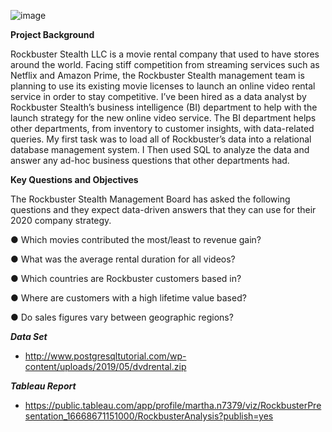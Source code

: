 ![image](https://user-images.githubusercontent.com/119622039/205734832-6f41df8e-040b-4fe8-beac-0568316969b7.png)


**Project Background**

Rockbuster Stealth LLC is a movie rental company that used to have stores around the
world. Facing stiff competition from streaming services such as Netflix and Amazon Prime,
the Rockbuster Stealth management team is planning to use its existing movie licenses to
launch an online video rental service in order to stay competitive.
I’ve been hired as a data analyst by Rockbuster Stealth’s business intelligence (BI)
department to help with the launch strategy for the new online video service. The BI
department helps other departments, from inventory to customer insights, with data-related
queries. My first task was to load all of Rockbuster’s data into a relational database
management system. I Then used SQL to analyze the data and answer any
ad-hoc business questions that other departments had.


**Key Questions and Objectives**

The Rockbuster Stealth Management Board has asked the following questions and
they expect data-driven answers that they can use for their 2020 company strategy. 

● Which movies contributed the most/least to revenue gain?

● What was the average rental duration for all videos?

● Which countries are Rockbuster customers based in?

● Where are customers with a high lifetime value based?

● Do sales figures vary between geographic regions?

***Data Set***
- http://www.postgresqltutorial.com/wp-content/uploads/2019/05/dvdrental.zip

***Tableau Report*** 
- https://public.tableau.com/app/profile/martha.n7379/viz/RockbusterPresentation_16668671151000/RockbusterAnalysis?publish=yes
